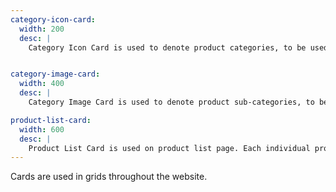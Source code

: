 ```yaml
---
category-icon-card:
  width: 200
  desc: |
    Category Icon Card is used to denote product categories, to be used on main page of website.


category-image-card:
  width: 400
  desc: |
    Category Image Card is used to denote product sub-categories, to be used on product list page.

product-list-card:
  width: 600
  desc: |
    Product List Card is used on product list page. Each individual product on the page is displayed using Product List Card.
---
```

Cards are used in grids throughout the website.

